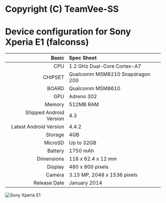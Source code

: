 Copyright (C) TeamVee-SS
=============================================

Device configuration for Sony Xperia E1 (falconss)
=====================================

Basic   | Spec Sheet
-------:|:-------------------------
CPU     | 1.2 GHz Dual-Core Cortex-A7
CHIPSET | Qualcomm MSM8210 Snapdragon 200
BOARD   | Qualcomm MSM8610
GPU     | Adreno 302
Memory  | 512MB RAM
Shipped Android Version | 4.3
Latest Android Version  | 4.4.2
Storage | 4GB
MicroSD | Up to 32GB
Battery | 1750 mAh
Dimensions | 118 x 62.4 x 12 mm
Display | 480 x 800 pixels
Camera  | 3.15 MP, 2048 x 1536 pixels
Release Date | January 2014

![Sony Xperia E1](http://api.sonymobile.com/files/xperia-e1-hero-white-1240x840-1a823694841bc38b045bbad747494b85.jpg "Sony Xperia E1")
